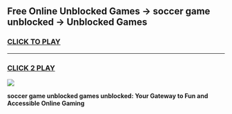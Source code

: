 
## Free Online Unblocked Games → soccer game unblocked → Unblocked Games
<h3>
<a href="https://premium.freeplayer.one?title=soccer_game_unblocked&ref=21F">CLICK TO PLAY</a></h3>
<hr>

<h3>
<a href="https://premium.freeplayer.one?title=soccer_game_unblocked&ref=21F">CLICK 2 PLAY</a>
  
</h3>

<a href="https://premium.freeplayer.one?title=soccer_game_unblocked&ref=21F/"><img src="https://clearcache.store/games.png"></a>


**soccer game unblocked games unblocked: Your Gateway to Fun and Accessible Online Gaming**
